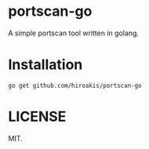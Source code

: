 # portscan-go

A simple portscan tool written in golang.

# Installation

```
go get github.com/hiroakis/portscan-go
```

# LICENSE

MIT.